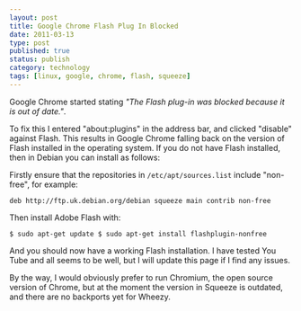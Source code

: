 ```yaml
--- 
layout: post 
title: Google Chrome Flash Plug In Blocked
date: 2011-03-13
type: post 
published: true 
status: publish
category: technology
tags: [linux, google, chrome, flash, squeeze]
---
```


Google Chrome started stating *"The Flash plug-in was blocked because it is out of date."*.

To fix this I entered "about:plugins" in the address bar, and clicked
"disable" against Flash. This results in Google Chrome falling back on
the version of Flash installed in the operating system. If you do not
have Flash installed, then in Debian you can install as follows:

<!--more-->

Firstly ensure that the repositories in `/etc/apt/sources.list` include
"non-free", for example:

    deb http://ftp.uk.debian.org/debian squeeze main contrib non-free

Then install Adobe Flash with:

    $ sudo apt-get update $ sudo apt-get install flashplugin-nonfree

And you should now have a working Flash installation. I have tested You
Tube and all seems to be well, but I will update this page if I find any
issues.

By the way, I would obviously prefer to run Chromium, the open source
version of Chrome, but at the moment the version in Squeeze is outdated,
and there are no backports yet for Wheezy.


